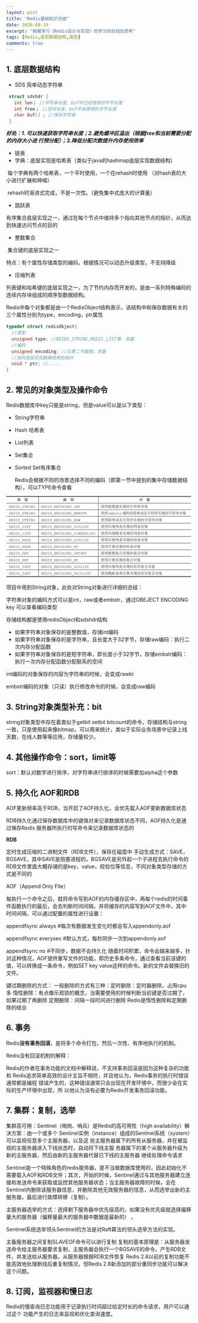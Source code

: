 ```yaml
---
layout: post
title: "Redis基础知识总结"
date: 2020-08-19
excerpt: "根据学习《Redis设计与实现》的学习的总结及思考"
tags: [Redis,底层数据结构,类型]
comments: true
---
```



## 1. 底层数据结构

-   SDS 简单动态字符串

  ```c
   struct sdshdr {
     int len； //字符串长度，buf中已经使用的字节长度
     int free； //空闲长度，buf中未使用的字节长度
     char buf[] ; //保存字符串
   }
  ```
  
  

   ***好处：1. 可以快速获取字符串长度；2.避免缓冲区溢出（根据free和当前需要分配的内存大小进 行预分配）；3.降低分配次数提升内存使用效率***



-  链表
- 字典：底层实现是哈希表（类似于java的hashmap底层实现数据结构）

​     每个字典有两个哈希表，一个平时使用，一个在rehash时使用 （对hash表的大小进行扩展和伸缩）

​     rehash时渐进式完成，不是一次性。（避免集中式庞大的计算量）

- 跳跃表

​     有序集合底层实现之一，通过在每个节点中维持多个指向其他节点的指针，从而达到快速访问节点的目的

- 整数集合

​     集合键的底层实现之一

​     特点：有个属性存储类型的编码，根据情况可以动态升级类型，不支持降级

- 压缩列表

​     列表键和哈希键的底层实现之一，为了节约内存而开发的，是由一系列特殊编码的连续内存块组成的顺序型数据结构。



Redis中每个对象都是由一个RedisObject结构表示，该结构中和保存数据有关的三个属性分别为type，encoding，ptr属性

```c
typedef struct redisObject{
  //类型
  unsigned type; //REIDS_STRING,REDIS_LIST等，常量
  //编码
  unsigned encoding; //见第二节截图，常量
  //指向底层实现数据结构的指针
  void * ptr; //.....
}
```

 

## 2. 常见的对象类型及操作命令

  Redis数据库中key只能是string，但是value可以是以下类型：

- String字符串
- Hash 哈希表
- List列表
- Set集合
- Sorted Set有序集合

  Redis会根据不同的场景选择不同的编码（即第一节中提到的集中存储数据结构），可以TYPE命令查看

![img](../images/20200819-redis-data.png)



项目中用到String对象，此处对String对象进行详细的总结：

字符串对象的编码方式可以是int，raw或者embstr，通过OBEJECT ENCODING key 可以查看编码类型



 存储结构都是使用redisObject和sdshdr结构

  -  如果字符串对象保存的是整数值，存储int编码
  -  如果字符串对象保存的是字符串，且长度大于32字节，存储raw编码：执行二次内存分配函数
  -  如果字符串对象保存的是短字符串，即长度小于32字节，存储embstr编码：执行一次内存分配函数分配联系的空间

    

int编码的对象保存的内容为字符串的时候，会变成rawbi

embstr编码的对象（只读）执行修改命令的时候，会变成raw编码



## 3. String对象类型补充：bit

 string对象类型中存在着类似于getbit setbit bitcount的命令，存储结构与string一致，只是使用起来像bitmap，可以用来统计，类似于实际业务场景中记录上线天数，在线人数等等应用，存储量较少。

 

## 4. 其他操作命令：sort，limit等

 sort：默认对数字进行排序，对字符串进行排序的时候需要加alpha这个参数

  

## 5. 持久化 AOF和RDB

AOF更新频率高于RDB，当开启了AOF持久化，会优先载入AOF更新数据库状态

RDB持久化通过保存数据库中的键值对来记录数据库状态不同，AOF持久化是通过保存Redis 服务器所执行的写命令来记录数据库状态的  

**RDB** 

定时生成压缩的二进制文件（RDB文件），保存在磁盘中 手动生成方式：SAVE，BGSAVE，其中SAVE是阻塞进程的，BGSAVE是另外起一个子进程去执行命令的 RDB文件里面大概存储的是key，value，校验位等信息，不同对象类型存储的方式是不同的 

 AOF（Append Only FIle） 

每执行一个命令之后，就将命令写到AOF的内存缓存区中，再每个redis的时间事件函数执行的最后，会去判断时间间隔，并将缓存的内容写到AOF文件中，其中时间间隔，可以通过配置的属性进行设置： 

appendfsync always #每次有数据发生变化时都会写入appendonly.aof 

appendfsync everysec #默认方式，每秒同步一次到appendonly.aof 

appendfsync no #不同步，数据不会持久化 随着时间积累，命令会越来越多，针对这种情况，AOF提供重写文件的功能，即历史多条命令，通过查看当前该键的值，可以转换成一条命令，例如SET key value这样的命令。新的文件会替换旧的文件。  

键过期删除的方式： 一般删除的方式有三种：定时删除：定时器删除，占用cpu多 惰性删除：有点像乐观锁的概念，当需要使用的时候判断当前键是否过期了，如果过期了再删除 定期删除：间隔一段时间进行删除 Redis是惰性删除和定期删除的结合



## 6. 事务

Redis**没有事务回滚**，是将多个命令打包，然后一次性、有序地执行的机制。 

Redis没有回滚机制的解释：

Redis的作者在事务功能的文档中解释说，不支持事务回滚是因为这种复杂的功能和 Redis追求简单高效的设计主旨不相符，并且他认为，Redis事务的执行时错误通常都是编程 错误产生的，这种错误通常只会出现在开发环境中，而很少会在实际的生产环境中出现，所 以他认为没有必要为Redis开发事务回滚功能。



## 7. 集群：复制，选举

集群高可用：Sentinel（哨岗、哨兵）是Redis的高可用性（high availability）解决方案：由一个或多个 Sentinel实例（instance）组成的Sentinel系统（system）可以监视任意多个主服务器，以及这 些主服务器属下的所有从服务器，并在被监视的主服务器进入下线状态时，自动将下线主服 务器属下的某个从服务器升级为新的主服务器，然后由新的主服务器代替已下线的主服务器 继续处理命令请求

Sentinel是一个特殊角色的redis服务器，是不当做数据库使用的，因此初始化不需要载入AOF和RDB文件；其次，开始的时候，Sentinel通过与其他服务器建立连接和发送命令来获取或监控其他服务器状态；当主服务器故障的时候，会在Sentinel内删除该服务器信息，并删除其他无效服务器的信息，从而选举出新的主服务器，最后进行故障转移（复制）。 

主服务器选举的方式：选择剩下服务器中优先级高的，如果没有优先级就选择偏移量大的服务器（偏移量最大的服务器中数据是最新的） 。

Sentinel系统选举领头Sentinel的方法是对Raft算法的领头选举方法的实现。

主备服务器之间复制SLAVEOF命令可以进行复制 复制的基本原理是：从服务器发送命令给主服务器要求复制，主服务器会执行一个BGSAVE的命令，产生RDB文件，并发送给从服务器，从服务器根据RDB文件恢复 Redis 2.8以前的复制功能不能高效地处理断线后重复制情况，但Redis 2.8新添加的部分重同步功能可以解决这个问题。



## 8. 订阅，监视器和慢日志

Redis的慢查询日志功能用于记录执行时间超过给定时长的命令请求，用户可以通过这个 功能产生的日志来监视和优化查询速度。
